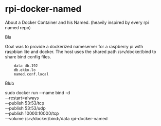 # rpi-docker-named
About a Docker Container and his Named.
(heavily inspired by every rpi named repo)

Bla

Goal was to provide a dockerized nameserver for a raspberry pi with raspbian lite and docker.
The host uses the shared path /srv/docker/bind to share bind config files.

        data db.192
        db.ekko.lo
        named.conf.local

Blub

sudo docker run --name bind -d \
                --restart=always \
                --publish 53:53/tcp \
                --publish 53:53/udp \
                --publish 10000:10000/tcp \
                --volume /srv/docker/bind:/data rpi-docker-named
                

